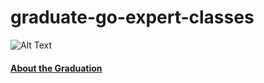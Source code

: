 # graduate-go-expert-classes

![Alt Text](https://raw.githubusercontent.com/egonelbre/gophers/master/.thumb/animation/gopher-dance-long-3x.gif)

#### [About the Graduation](https://goexpert.fullcycle.com.br/pos-goexpert/)
